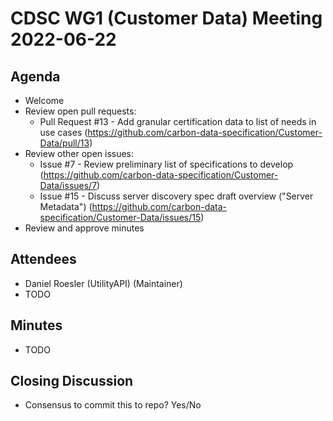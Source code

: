 # CDSC WG1 (Customer Data) Meeting 2022-06-22

## Agenda
* Welcome
* Review open pull requests:
    * Pull Request #13 - Add granular certification data to list of needs in use cases (https://github.com/carbon-data-specification/Customer-Data/pull/13)
* Review other open issues:
    * Issue #7 - Review preliminary list of specifications to develop (https://github.com/carbon-data-specification/Customer-Data/issues/7)
    * Issue #15 - Discuss server discovery spec draft overview ("Server Metadata") (https://github.com/carbon-data-specification/Customer-Data/issues/15)
* Review and approve minutes

## Attendees
* Daniel Roesler (UtilityAPI) (Maintainer)
* TODO

## Minutes
* TODO


## Closing Discussion
* Consensus to commit this to repo? Yes/No
